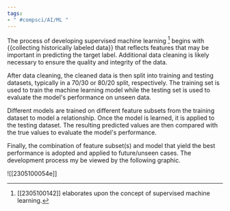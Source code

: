 ```yaml
---
tags:
- " #compsci/AI/ML "
---
```


The process of developing supervised machine learning [^1] begins with {{collecting historically labeled data}} that reflects features that may be important in predicting the target label. Additional data cleaning is likely necessary to ensure the quality and integrity of the data. <!--SR:!2023-09-24,10,230-->

After data cleaning, the cleaned data is then split into training and testing datasets, typically in a 70/30 or 80/20 split, respectively. The training set is used to train the machine learning model while the testing set is used to evaluate the model's performance on unseen data.

Different models are trained on different feature subsets from the training dataset to model a relationship. Once the model is learned, it is applied to the testing dataset. The resulting predicted values are then compared with the true values to evaluate the model's performance.

Finally, the combination of feature subset(s) and model that yield the best performance is adopted and applied to future/unseen cases. The development process my be viewed by the following graphic.

![[2305100054e]]

[^1]: [[2305100142]] elaborates upon the concept of supervised machine learning.